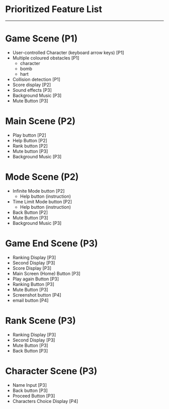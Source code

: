 # Prioritized Feature List

---

# Game Scene (P1)

- User-controlled Character (keyboard arrow keys) [P1]
- Multiple coloured obstacles [P1]
    - character
    - bomb
    - hart
- Collision detection [P1]
- Score display [P2]
- Sound effects [P3]
- Background Music [P3]
- Mute Button [P3]

# Main Scene (P2)

- Play button [P2]
- Help Button [P2]
- Rank button [P2]
- Mute button [P3]
- Background Music [P3]

# Mode Scene (P2)

- Infinite Mode button [P2]
    - Help button (instruction)
- Time Limit Mode button [P2]
    - Help button (instruction)
- Back Button [P2]
- Mute Button [P3]
- Background Music [P3]

# Game End Scene (P3)

- Ranking Display [P3]
- Second Display [P3]
- Score Display [P3]
- Main Screen (Home) Button [P3]
- Play again Button [P3]
- Ranking Button [P3]
- Mute Button [P3]
- Screenshot button [P4]
- email button [P4]

# Rank Scene (P3)

- Ranking Display [P3]
- Second Display [P3]
- Mute Button [P3]
- Back Button [P3]

# Character Scene (P3)

- Name Input [P3]
- Back button [P3]
- Proceed Button [P3]
- Characters Choice Display [P4]